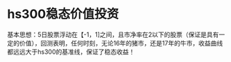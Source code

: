 # hs300稳态价值投资

基本思想：5日股票浮动在【-1，1]之间，且市净率在2以下的股票（保证是具有一定的价值），回测表明，任何时刻，无论16年的猪市，还是17年的牛市，收益曲线都远远大于hs300的基准线，保证了稳态收益！